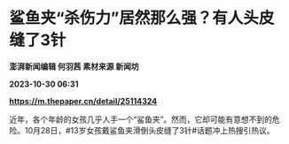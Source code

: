 # 鲨鱼夹“杀伤力”居然那么强？有人头皮缝了3针
**澎湃新闻编辑 何羽茜 素材来源 新闻坊**

**2023-10-30 06:31**

**https://m.thepaper.cn/detail/25114324**

近年，各个年龄的女孩几乎人手一个“鲨鱼夹”。然而，它却可能有意想不到的危险。10月28日，#13岁女孩戴鲨鱼夹滑倒头皮缝了3针#话题冲上热搜引热议。